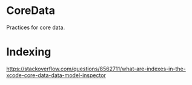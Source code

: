 # CoreData
Practices for core data.

# Indexing
https://stackoverflow.com/questions/8562711/what-are-indexes-in-the-xcode-core-data-data-model-inspector
